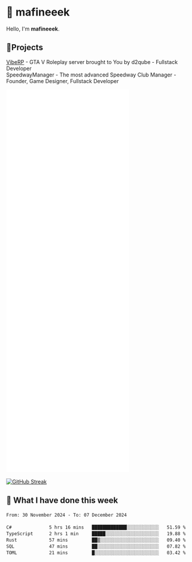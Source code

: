 # 👋 mafineeek
Hello, I'm **mafineeek**.

## 📝Projects

[VibeRP](https://v-rp.pl) - GTA V Roleplay server brought to You by d2qube - Fullstack Developer<br/>
SpeedwayManager - The most advanced Speedway Club Manager - Founder, Game Designer, Fullstack Developer


![](./github-metrics.svg)

[![GitHub Streak](https://streak-stats.demolab.com/?user=mafineeek)](https://git.io/streak-stats)

## 📰 What I have done this week
<!--START_SECTION:waka-->

```txt
From: 30 November 2024 - To: 07 December 2024

C#              5 hrs 16 mins   █████████████░░░░░░░░░░░░   51.59 %
TypeScript      2 hrs 1 min     █████░░░░░░░░░░░░░░░░░░░░   19.88 %
Rust            57 mins         ██▒░░░░░░░░░░░░░░░░░░░░░░   09.40 %
SQL             47 mins         ██░░░░░░░░░░░░░░░░░░░░░░░   07.82 %
TOML            21 mins         █░░░░░░░░░░░░░░░░░░░░░░░░   03.42 %
```

<!--END_SECTION:waka-->
